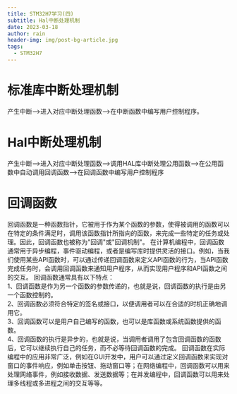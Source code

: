 ```yaml
---
title: STM32H7学习(四)
subtitle: Hal中断处理机制
date: 2023-03-18
author: rain
header-img: img/post-bg-article.jpg
tags:
  - STM32H7
---
```

# 标准库中断处理机制
产生中断-->进入对应中断处理函数-->在中断函数中编写用户控制程序。

# Hal中断处理机制
产生中断-->进入对应中断处理函数-->调用HAL库中断处理公用函数-->在公用函数中自动调用回调函数-->在回调函数中编写用户控制程序  
# 回调函数
回调函数是一种函数指针，它被用于作为某个函数的参数，使得被调用的函数可以在特定的条件满足时，调用该函数指针所指向的函数，来完成一些特定的任务或处理。因此，回调函数也被称为"回调"或"回调机制"。
在计算机编程中，回调函数通常用于异步编程，事件驱动编程，或者是编写库时提供灵活的接口。例如，当我们使用某些API函数时，可以通过传递回调函数来定义API函数的行为，当API函数完成任务时，会调用回调函数来通知用户程序，从而实现用户程序和API函数之间的交互。
回调函数通常具有以下特点：  
1、回调函数是作为另一个函数的参数传递的，也就是说，回调函数的执行是由另一个函数控制的。  
2、回调函数必须符合特定的签名或接口，以便调用者可以在合适的时机正确地调用它。  
3、回调函数可以是用户自己编写的函数，也可以是库函数或系统函数提供的函数。  
4、回调函数的执行是异步的，也就是说，当调用者调用了包含回调函数的函数后，它可以继续执行自己的任务，而不必等待回调函数的完成。
回调函数在实际编程中的应用非常广泛，例如在GUI开发中，用户可以通过定义回调函数来实现对窗口的事件响应，例如单击按钮、拖动窗口等；在网络编程中，回调函数可以用来处理网络事件，例如接收数据、发送数据等；在并发编程中，回调函数可以用来处理多线程或多进程之间的交互等等。




